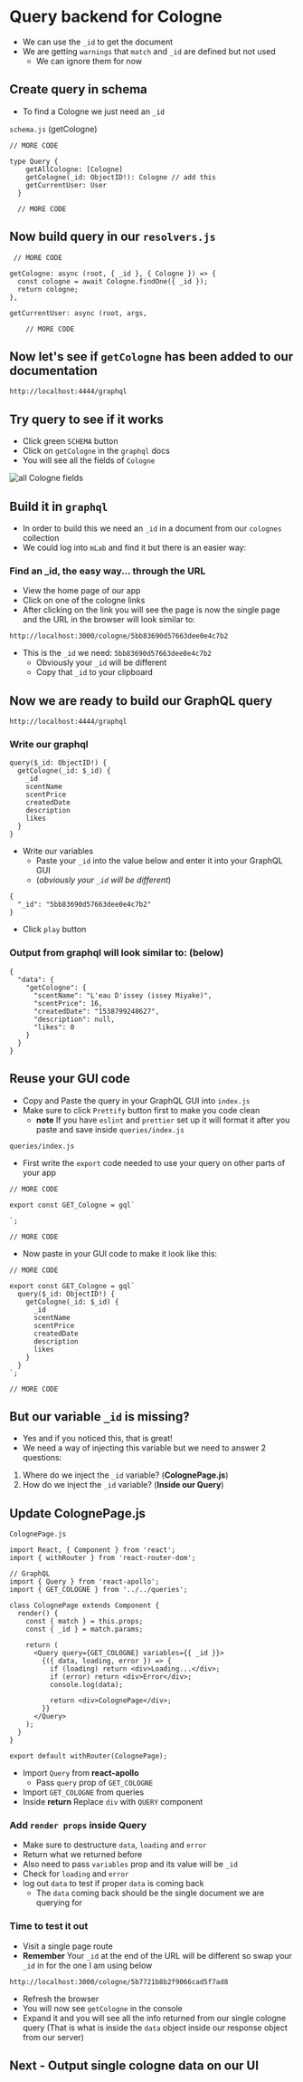 # Query backend for Cologne
* We can use the `_id` to get the document
* We are getting `warnings` that `match` and `_id` are defined but not used
  - We can ignore them for now

## Create query in schema
* To find a Cologne we just need an `_id`

`schema.js` (getCologne)

```
// MORE CODE

type Query {
    getAllCologne: [Cologne]
    getCologne(_id: ObjectID!): Cologne // add this
    getCurrentUser: User
  }

  // MORE CODE
```

## Now build query in our `resolvers.js`

```
 // MORE CODE

getCologne: async (root, { _id }, { Cologne }) => {
  const cologne = await Cologne.findOne({ _id });
  return cologne;
},

getCurrentUser: async (root, args, 

    // MORE CODE
```

## Now let's see if `getCologne` has been added to our documentation

`http://localhost:4444/graphql`

## Try query to see if it works
* Click green `SCHEMA` button
* Click on `getCologne` in the `graphql` docs
* You will see all the fields of `Cologne`

![all Cologne fields](https://i.imgur.com/IyMOEVQ.png)

## Build it in `graphql`
* In order to build this we need an `_id` in a document from our `colognes` collection
* We could log into `mLab` and find it but there is an easier way:

### Find an _id, the easy way... through the URL
* View the home page of our app
* Click on one of the cologne links
* After clicking on the link you will see the page is now the single page and the URL in the browser will look similar to:

`http://localhost:3000/cologne/5bb83690d57663dee0e4c7b2`

* This is the `_id` we need: `5bb83690d57663dee0e4c7b2`
  - Obviously your `_id` will be different
  - Copy that `_id` to your clipboard

## Now we are ready to build our GraphQL query

`http://localhost:4444/graphql`

### Write our graphql
```
query($_id: ObjectID!) {
  getCologne(_id: $_id) {
    _id
    scentName
    scentPrice
    createdDate
    description
    likes
  }
}
```

* Write our variables
  - Paste your `_id` into the value below and enter it into your GraphQL GUI
  - (_obviously your `_id` will be different_)

```
{
  "_id": "5bb83690d57663dee0e4c7b2"
}
```

* Click `play` button

### Output from graphql will look similar to: (below)

```
{
  "data": {
    "getCologne": {
      "scentName": "L'eau D'issey (issey Miyake)",
      "scentPrice": 16,
      "createdDate": "1538799248627",
      "description": null,
      "likes": 0
    }
  }
}
```

## Reuse your GUI code
* Copy and Paste the query in your GraphQL GUI into `index.js`
* Make sure to click `Prettify` button first to make you code clean
    - **note** If you have `eslint` and `prettier` set up it will format it after you paste and save inside `queries/index.js`

`queries/index.js`

* First write the `export` code needed to use your query on other parts of your app

```
// MORE CODE

export const GET_Cologne = gql`
  
`;

// MORE CODE
```

* Now paste in your GUI code to make it look like this:

```
// MORE CODE

export const GET_Cologne = gql`
  query($_id: ObjectID!) {
    getCologne(_id: $_id) {
      _id
      scentName
      scentPrice
      createdDate
      description
      likes
    }
  }
`;

// MORE CODE
```

## But our variable `_id` is missing?
* Yes and if you noticed this, that is great!
* We need a way of injecting this variable but we need to answer 2 questions:

1. Where do we inject the `_id` variable? (**ColognePage.js**)
2. How do we inject the `_id` variable? (**Inside our Query**)

## Update ColognePage.js

`ColognePage.js`

```
import React, { Component } from 'react';
import { withRouter } from 'react-router-dom';

// GraphQL
import { Query } from 'react-apollo';
import { GET_COLOGNE } from '../../queries';

class ColognePage extends Component {
  render() {
    const { match } = this.props;
    const { _id } = match.params;

    return (
      <Query query={GET_COLOGNE} variables={{ _id }}>
        {({ data, loading, error }) => {
          if (loading) return <div>Loading...</div>;
          if (error) return <div>Error</div>;
          console.log(data);

          return <div>ColognePage</div>;
        }}
      </Query>
    );
  }
}

export default withRouter(ColognePage);
```

* Import `Query` from **react-apollo**
    - Pass `query` prop of `GET_COLOGNE`
* Import `GET_COLOGNE` from queries
* Inside **return** Replace `div` with `QUERY` component

### Add `render props` inside Query
* Make sure to destructure `data`, `loading` and `error`
* Return what we returned before
* Also need to pass `variables` prop and its value will be `_id`
* Check for `loading` and `error`
* log out `data` to test if proper `data` is coming back
  - The `data` coming back should be the single document we are querying for

### Time to test it out
* Visit a single page route
* **Remember** Your `_id` at the end of the URL will be different so swap your `_id` in for the one I am using below

`http://localhost:3000/cologne/5b7721b8b2f9066cad5f7ad8`

* Refresh the browser
* You will now see `getCologne` in the console
* Expand it and you will see all the info returned from our single cologne query (That is what is inside the `data` object inside our response object from our server)

## Next - Output single cologne data on our UI
